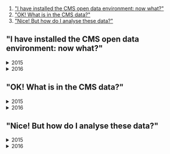 1. ["I have installed the CMS open data environment: now what?"](#vm)
2. ["OK! What is in the CMS data?"](#data)
3. ["Nice! But how do I analyse these data?"](#nice)

## <a name="env">"I have installed the CMS open data environment: now what?"</a>

<details>
<summary> 2015 </summary>
 
To analyse CMS data collected in 2015, you need <b>version 7.6.7</b> of CMSSW, supported on <b>Scientific Linux 6</b>. If you are unfamiliar with Linux, take a look at <a href="https://twiki.cern.ch/twiki/bin/view/CMSPublic/WorkBookBasicLinux">this short introduction to Linux</a>. Once you have installed the <a href="/docs/cms-guide-docker>CMS open data container</a> or the <a href="/docs/cms-virtual-machine-2015">CMS-specific CERN Virtual Machine (VM)</a>, you need to open a terminal.

If you are using the VM, always use the "CMS shell" terminal available from the "CMS Shell" icon on the desktop for all CMSSW-specific commands, such as compilation and run. In VM, execute the following command in the terminal if you haven't done so before; it ensures that you have this version of CMSSW running:

```shell
$ cmsrel CMSSW_7_6_7
```

Note that if you get a warning message about the current OS not being slc6, you are using a wrong terminal ("Outer Shell") which is CERN CentOS 7 (cc7). Open a "CMS Shell" terminal as explained above and execute the cmsrel command there.

Both in CMS open data container and in the VM, make sure that you are always in the <b>CMSSW_7_6_7/src/</b> directory (and in the "CMS Shell" terminal in VM).

In VM, the CMS analysis environment needs to be properly setup by entering the following commands in the terminal (you must do so every time you boot the VM before you can proceed):

```shell
$ cd CMSSW_7_6_7/src/
$ cmsenv # do not execute this command if you are working in the container
```
<br>
</details>


<details>
<summary> 2016 </summary>

To analyse CMS data collected in 2016, you need <b>version 10.6.30</b> of CMSSW, supported on <b>Scientific Linux 7</b>. If you are unfamiliar with Linux, take a look at <a href="https://twiki.cern.ch/twiki/bin/view/CMSPublic/WorkBookBasicLinux">this short introduction to Linux</a>. Once you have installed the <a href="/docs/cms-guide-docker">CMS open data container</a> or the <a href="/docs/cms-virtual-machine-2015">CMS-specific CERN Virtual Machine (VM)</a>, you need to open a terminal. (MIGHT NEED TO UPDATE VM)

If you are using the VM, always use the "CMS shell" terminal available from the "CMS Shell" icon on the desktop for all CMSSW-specific commands, such as compilation and run. In VM, execute the following command in the terminal if you haven't done so before; it ensures that you have this version of CMSSW running:

```shell
$ cmsrel CMSSW_10_6_30
```

Note that if you get a warning message about the current OS not being slc7, you are using a wrong terminal ("Outer Shell") which is CERN CentOS 7 (cc7) (HOW TO EDIT THIS?). Open a "CMS Shell" terminal as explained above and execute the cmsrel command there.

Both in CMS open data container and in the VM, make sure that you are always in the <b>CMSSW_10_6_30/src/</b> directory (and in the "CMS Shell" terminal in VM).

In VM, the CMS analysis environment needs to be properly setup by entering the following commands in the terminal (you must do so every time you boot the VM before you can proceed):

```shell
$ cd CMSSW_10_6_30/src/
$ cmsenv # do not execute this command if you are working in the container
```
 
<br>
</details>


## <a name="data">"OK! What is in the CMS data?"</a>

<details>
<summary> 2015 </summary>
 
The primary data provided by CMS on the CERN Open Data Portal is in a format called <a href="/docs/cms-physics-objects-2015">Analysis Object Data</a> or AOD for short, and from 2015 onwards, in a slimmer format called MINIAOD. These AOD files are prepared by piecing raw data collected by various sub-detectors of CMS and contain all the information that is needed for analysis. The files cannot be opened and understood as simple data tables but require specific sofware in order to be read.

So, let's see what a MINIAOD file looks like.

Make sure that you are in the <b>CMSSW_7_6_7/src/</b> folder, and, in VM, you have executed the `cmsenv` command in your terminal to launch the CMS analysis environment.

You can select a file from a dataset (a listing is available for each dataset record) and print out it contents with:

```shell
$ edmDumpEventContent root://eospublic.cern.ch//eos/opendata/cms/Run2015D/DoubleEG/MINIAOD/08Jun2016-v1/10000/00387F48-342F-E611-AB5D-0CC47A4D76AC.root
```

The ouput is a list of different objects that the file contains, such as

```shell
Type                                  Module                      Label             Process
----------------------------------------------------------------------------------------------
edm::TriggerResults                   "TriggerResults"            ""                "HLT"
[...]
vector<pat::Electron>                 "slimmedElectrons"          ""                "RECO"
[...]
```

Documentation of these objects is available in <a href="https://twiki.cern.ch/twiki/bin/view/CMSPublic/WorkBookMiniAOD2015#High_level_physics_objects">the CMS WorkBook 2015 MiniAOD page</a>. The objects are implemented as C++ classes in the CMS software package CMSSW, and detailed reference documentation of all classes is available in <a href="https://cmsdoxygen.web.cern.ch/cmsdoxygen/CMSSW_7_6_7/doc/html/annotated.html">the class list of the CMSSW reference manual</a>. To see the properties of electrons, you would navigate to "pat" and find the entry for "Electron". The <a href="https://cmsdoxygen.web.cern.ch/cmsdoxygen/CMSSW_7_6_7/doc/html/d2/d1f/classpat_1_1Electron.html">pat::Electron Class Reference</a> lists all member functions through which the different properties of reconstructed electron can be accessed. Note that many of the basic propertied are "inherited" from the parent classes, and are listed separately under "Public Member Functions inherited from ... ".

These objects can be accessed in a software module which can be built with a helper script available in the CMS open data environment. If you are using the VM, this helper scripts does not work out of the box, so skip this part and go directly to <a href="#nice">the next section</a>. If you are using the CMS open data container, you can do the following:

```shell
$ mkdir Test
$ cd Test
$ mkedanlzr MiniAnalyzer
$ cd MiniAnalyzer
```

This will create several template files in the new MiniAnalyzer directory. For more information, have a look in <a href="https://cms-opendata-guide.web.cern.ch/cmssw/cmsswanalyzers/">the CMS open data guide</a>.

To access the physics object properties, add <code><use name="DataFormats/PatCandidates"/></code> in <code>plugins/BuildFile.xml</code>. Compile the code with:

```shell
$ scram b
```

To run over the example file, change the input file name `file:myfile.root` in `python/ConfFile_cfg.py` to <code>root://eospublic.cern.ch//eos/opendata/cms/Run2015D/DoubleEG/MINIAOD/08Jun2016-v1/10000/00387F48-342F-E611-AB5D-0CC47A4D76AC.root</code>. Change the number of events from `-1` (runs over all events in the file) to `10` for testing. You can run this "empty" analyzer to see that the data are accessed properly:

```shell
$ cmsRun python/ConfFile_cfg.py
09-Dec-2021 12:00:35 CET  Initiating request to open file root://eospublic.cern.ch//eos/opendata/cms/Run2015D/DoubleEG/MINIAOD/08Jun2016-v1/10000/00387F48-342F-E611-AB5D-0CC47A4D76AC.root
211209 12:00:35 722 secgsi_InitProxy: cannot access private key file: /home/cmsusr/.globus/userkey.pem
%MSG-w XrdAdaptor:  file_open 09-Dec-2021 12:00:37 CET pre-events
Data is served from cern.ch instead of original site eospublic
%MSG
09-Dec-2021 12:00:38 CET  Successfully opened file root://eospublic.cern.ch//eos/opendata/cms/Run2015D/DoubleEG/MINIAOD/08Jun2016-v1/10000/00387F48-342F-E611-AB5D-0CC47A4D76AC.root
Begin processing the 1st record. Run 258434, Event 269235992, LumiSection 165 at 09-Dec-2021 12:01:10.140 CET
Begin processing the 2nd record. Run 258434, Event 269040066, LumiSection 165 at 09-Dec-2021 12:01:10.141 CET
Begin processing the 3rd record. Run 258434, Event 269567329, LumiSection 165 at 09-Dec-2021 12:01:10.142 CET
Begin processing the 4th record. Run 258434, Event 268674092, LumiSection 165 at 09-Dec-2021 12:01:10.143 CET
Begin processing the 5th record. Run 258434, Event 269416541, LumiSection 165 at 09-Dec-2021 12:01:10.143 CET
Begin processing the 6th record. Run 258434, Event 269251857, LumiSection 165 at 09-Dec-2021 12:01:10.143 CET
Begin processing the 7th record. Run 258434, Event 268739237, LumiSection 165 at 09-Dec-2021 12:01:10.144 CET
Begin processing the 8th record. Run 258434, Event 269456225, LumiSection 165 at 09-Dec-2021 12:01:10.144 CET
Begin processing the 9th record. Run 258434, Event 269845067, LumiSection 165 at 09-Dec-2021 12:01:10.144 CET
Begin processing the 10th record. Run 258434, Event 268437313, LumiSection 165 at 09-Dec-2021 12:01:10.145 CET
09-Dec-2021 12:01:10 CET  Closed file root://eospublic.cern.ch//eos/opendata/cms/Run2015D/DoubleEG/MINIAOD/08Jun2016-v1/10000/00387F48-342F-E611-AB5D-0CC47A4D76AC.root

=============================================

MessageLogger Summary

 type     category        sev    module        subroutine        count    total
 ---- -------------------- -- ---------------- ----------------  -----    -----
    1 XrdAdaptor           -w file_open                              1        1
    2 fileAction           -s file_close                             1        1
    3 fileAction           -s file_open                              2        2

 type    category    Examples: run/evt        run/evt          run/evt
 ---- -------------------- ---------------- ---------------- ----------------
    1 XrdAdaptor           pre-events
    2 fileAction           PostEndRun
    3 fileAction           pre-events       pre-events

Severity    # Occurrences   Total Occurrences
--------    -------------   -----------------
Warning                 1                   1
System                  3                   3
```

To access the physics object information in the code, for example that of electrons, add the following lines in `plugins/MiniAnalyzer.cc` (the lines before and after of the line to be added are also shown):

```shell
[...]
#include "FWCore/ParameterSet/interface/ParameterSet.h"
#include "DataFormats/PatCandidates/interface/Electron.h" // add this line
//
[...]
      // ----------member data ---------------------------
      edm::EDGetTokenT<pat::ElectronCollection> electronToken_; // add this line
};
[...]
MiniAnalyzer::MiniAnalyzer(const edm::ParameterSet& iConfig): // add the colon to the end of this line
    electronToken_(consumes<pat::ElectronCollection>(iConfig.getParameter<edm::InputTag>("electrons"))) // add this line
{
[...]
using namespace edm;
   edm::Handle<pat::ElectronCollection> electrons; // add from this line
    iEvent.getByToken(electronToken_, electrons);
    for (const pat::Electron &el : *electrons) {
        if (el.pt() < 5) continue;
        printf("electron with pt %4.1f, eta %+5.3f, cluster eta %+5.3f, pass conversion veto %d\n",
                    el.pt(), el.eta(), el.superCluster()->eta(), el.passConversionVeto());
    }                                              // to this line

#ifdef THIS_IS_AN_EVENT_EXAMPLE
[...]
```

Replace the `process.demo` definition in `python/ConfFile_cfg.py` with the following:

```shell
process.demo = cms.EDAnalyzer("MiniAnalyzer",
    electrons = cms.InputTag("slimmedElectrons")
)
```
Compile and run again with:

```shell
$ scram b
$ cmsRun python/ConfFile_cfg.py
```

and the output gives information on the electrons in these events:

```shell
Begin processing the 1st record. Run 258434, Event 269235992, LumiSection 165 at 09-Dec-2021 12:11:17.653 CET
electron with pt 94.4, eta -1.959, cluster eta -1.969, pass conversion veto 1
Begin processing the 2nd record. Run 258434, Event 269040066, LumiSection 165 at 09-Dec-2021 12:11:17.748 CET
electron with pt 19.3, eta -0.215, cluster eta -0.236, pass conversion veto 1
electron with pt 18.1, eta -2.271, cluster eta -2.296, pass conversion veto 1
Begin processing the 3rd record. Run 258434, Event 269567329, LumiSection 165 at 09-Dec-2021 12:11:17.749 CET
electron with pt 47.2, eta +0.530, cluster eta +0.548, pass conversion veto 1
electron with pt 42.6, eta +0.362, cluster eta +0.377, pass conversion veto 1
Begin processing the 4th record. Run 258434, Event 268674092, LumiSection 165 at 09-Dec-2021 12:11:17.750 CET
electron with pt 23.3, eta +2.008, cluster eta +2.045, pass conversion veto 0
Begin processing the 5th record. Run 258434, Event 269416541, LumiSection 165 at 09-Dec-2021 12:11:17.751 CET
electron with pt 17.7, eta +2.101, cluster eta +2.081, pass conversion veto 1
Begin processing the 6th record. Run 258434, Event 269251857, LumiSection 165 at 09-Dec-2021 12:11:17.751 CET
Begin processing the 7th record. Run 258434, Event 268739237, LumiSection 165 at 09-Dec-2021 12:11:17.751 CET
Begin processing the 8th record. Run 258434, Event 269456225, LumiSection 165 at 09-Dec-2021 12:11:17.752 CET
electron with pt 23.2, eta +0.491, cluster eta +0.483, pass conversion veto 1
Begin processing the 9th record. Run 258434, Event 269845067, LumiSection 165 at 09-Dec-2021 12:11:17.752 CET
electron with pt 23.0, eta -2.378, cluster eta -2.395, pass conversion veto 1
Begin processing the 10th record. Run 258434, Event 268437313, LumiSection 165 at 09-Dec-2021 12:11:17.752 CET
```

<br>
</details>


<details>
<summary> 2016 </summary>

The primary data provided by CMS on the CERN Open Data Portal is in a format called "[Analysis Object Data](/docs/cms-physics-objects-2016)" or AOD for short, and from 2016 onwards, in a slimmer format called MINIAOD. These AOD files are prepared by piecing raw data collected by various sub-detectors of CMS and contain all the information that is needed for analysis. The files cannot be opened and understood as simple data tables but require specific sofware in order to be read.

So, let's see what a MINIAOD file looks like.

Make sure that you are in the <b>CMSSW_10_6_30/src/</b> folder, and, in VM, you have executed the `cmsenv` command in your terminal to launch the CMS analysis environment.

You can select a file from a dataset (a listing is available for each dataset record) and print out it contents with:

(Now using the 2015 data as a place holder. Will update it to 2016 data, once they are released.)

```shell
$ edmDumpEventContent root://eospublic.cern.ch//eos/opendata/cms/Run2015D/DoubleEG/MINIAOD/08Jun2016-v1/10000/00387F48-342F-E611-AB5D-0CC47A4D76AC.root
```

The ouput is a list of different objects that the file contains, such as

```shell
Type                                  Module                      Label             Process
----------------------------------------------------------------------------------------------
edm::TriggerResults                   "TriggerResults"            ""                "HLT"
[...]
vector<pat::Electron>                 "slimmedElectrons"          ""                "RECO"
[...]
```

Documentation of these objects is available in [the CMS WorkBook 2016 MiniAOD page](https://twiki.cern.ch/twiki/bin/view/CMSPublic/WorkBookMiniAOD2016#High_level_physics_objects). The objects are implemented as C++ classes in the CMS software package CMSSW, and detailed reference documentation of all classes is available in [the class list of the CMSSW reference manual](https://cmsdoxygen.web.cern.ch/cmsdoxygen/CMSSW_10_6_30/doc/html/annotated.html). To see the properties of electrons, you would navigate to "pat" and find the entry for "Electron". The [pat::Electron Class Reference](https://cmsdoxygen.web.cern.ch/cmsdoxygen/CMSSW_10_6_30/doc/html/d2/d1f/classpat_1_1Electron.html) lists all member functions through which the different properties of reconstructed electron can be accessed. Note that many of the basic propertied are "inherited" from the parent classes, and are listed separately under "Public Member Functions inherited from ... ".

These objects can be accessed in a software module which can be built with a helper script available in the CMS open data environment. If you are using the VM, this helper scripts does not work out of the box, so skip this part and go directly to [the next section](#nice). If you are using the CMS open data container, you can do the following:

```shell
$ mkdir Test
$ cd Test
$ mkedanlzr MiniAnalyzer
$ cd MiniAnalyzer
```

This will create several template files in the new MiniAnalyzer directory. For more information, have a look in [the CMS open data guide](https://cms-opendata-guide.web.cern.ch/cmssw/cmsswanalyzers/).

To access the physics object properties, add `<use name="DataFormats/PatCandidates"/>` in `plugins/BuildFile.xml`. Compile the code with:

```shell
$ scram b
```

To run over the example file, change the input file name `file:myfile.root` in `python/ConfFile_cfg.py` to `root://eospublic.cern.ch//eos/opendata/cms/Run2015D/DoubleEG/MINIAOD/08Jun2016-v1/10000/00387F48-342F-E611-AB5D-0CC47A4D76AC.root` (UPDATE FILE PATH). Change the number of events from `-1` (runs over all events in the file) to `10` for testing. You can run this "empty" analyzer to see that the data are accessed properly:

(PASTE NEW OUTPUTS)
```shell
$ cmsRun python/ConfFile_cfg.py
09-Dec-2021 12:00:35 CET  Initiating request to open file root://eospublic.cern.ch//eos/opendata/cms/Run2015D/DoubleEG/MINIAOD/08Jun2016-v1/10000/00387F48-342F-E611-AB5D-0CC47A4D76AC.root
211209 12:00:35 722 secgsi_InitProxy: cannot access private key file: /home/cmsusr/.globus/userkey.pem
%MSG-w XrdAdaptor:  file_open 09-Dec-2021 12:00:37 CET pre-events
Data is served from cern.ch instead of original site eospublic
%MSG
09-Dec-2021 12:00:38 CET  Successfully opened file root://eospublic.cern.ch//eos/opendata/cms/Run2015D/DoubleEG/MINIAOD/08Jun2016-v1/10000/00387F48-342F-E611-AB5D-0CC47A4D76AC.root
Begin processing the 1st record. Run 258434, Event 269235992, LumiSection 165 at 09-Dec-2021 12:01:10.140 CET
Begin processing the 2nd record. Run 258434, Event 269040066, LumiSection 165 at 09-Dec-2021 12:01:10.141 CET
Begin processing the 3rd record. Run 258434, Event 269567329, LumiSection 165 at 09-Dec-2021 12:01:10.142 CET
Begin processing the 4th record. Run 258434, Event 268674092, LumiSection 165 at 09-Dec-2021 12:01:10.143 CET
Begin processing the 5th record. Run 258434, Event 269416541, LumiSection 165 at 09-Dec-2021 12:01:10.143 CET
Begin processing the 6th record. Run 258434, Event 269251857, LumiSection 165 at 09-Dec-2021 12:01:10.143 CET
Begin processing the 7th record. Run 258434, Event 268739237, LumiSection 165 at 09-Dec-2021 12:01:10.144 CET
Begin processing the 8th record. Run 258434, Event 269456225, LumiSection 165 at 09-Dec-2021 12:01:10.144 CET
Begin processing the 9th record. Run 258434, Event 269845067, LumiSection 165 at 09-Dec-2021 12:01:10.144 CET
Begin processing the 10th record. Run 258434, Event 268437313, LumiSection 165 at 09-Dec-2021 12:01:10.145 CET
09-Dec-2021 12:01:10 CET  Closed file root://eospublic.cern.ch//eos/opendata/cms/Run2015D/DoubleEG/MINIAOD/08Jun2016-v1/10000/00387F48-342F-E611-AB5D-0CC47A4D76AC.root

=============================================

MessageLogger Summary

 type     category        sev    module        subroutine        count    total
 ---- -------------------- -- ---------------- ----------------  -----    -----
    1 XrdAdaptor           -w file_open                              1        1
    2 fileAction           -s file_close                             1        1
    3 fileAction           -s file_open                              2        2

 type    category    Examples: run/evt        run/evt          run/evt
 ---- -------------------- ---------------- ---------------- ----------------
    1 XrdAdaptor           pre-events
    2 fileAction           PostEndRun
    3 fileAction           pre-events       pre-events

Severity    # Occurrences   Total Occurrences
--------    -------------   -----------------
Warning                 1                   1
System                  3                   3
```

To access the physics object information in the code, for example that of electrons, add the following lines in `plugins/MiniAnalyzer.cc` (the lines before and after of the line to be added are also shown):

```shell
[...]
#include "FWCore/ParameterSet/interface/ParameterSet.h"
#include "DataFormats/PatCandidates/interface/Electron.h" // add this line
//
[...]
      // ----------member data ---------------------------
      edm::EDGetTokenT<pat::ElectronCollection> electronToken_; // add this line
};
[...]
MiniAnalyzer::MiniAnalyzer(const edm::ParameterSet& iConfig): // add the colon to the end of this line
    electronToken_(consumes<pat::ElectronCollection>(iConfig.getParameter<edm::InputTag>("electrons"))) // add this line
{
[...]
using namespace edm;
   edm::Handle<pat::ElectronCollection> electrons; // add from this line
    iEvent.getByToken(electronToken_, electrons);
    for (const pat::Electron &el : *electrons) {
        if (el.pt() < 5) continue;
        printf("electron with pt %4.1f, eta %+5.3f, cluster eta %+5.3f, pass conversion veto %d\n",
                    el.pt(), el.eta(), el.superCluster()->eta(), el.passConversionVeto());
    }                                              // to this line

#ifdef THIS_IS_AN_EVENT_EXAMPLE
[...]
```

Replace the `process.demo` definition in `python/ConfFile_cfg.py` with the following:

```shell
process.demo = cms.EDAnalyzer("MiniAnalyzer",
    electrons = cms.InputTag("slimmedElectrons")
)
```
Compile and run again with:

```shell
$ scram b
$ cmsRun python/ConfFile_cfg.py
```

and the output gives information on the electrons in these events:

(PASTE NEW OUTPUTS)

```shell
Begin processing the 1st record. Run 258434, Event 269235992, LumiSection 165 at 09-Dec-2021 12:11:17.653 CET
electron with pt 94.4, eta -1.959, cluster eta -1.969, pass conversion veto 1
Begin processing the 2nd record. Run 258434, Event 269040066, LumiSection 165 at 09-Dec-2021 12:11:17.748 CET
electron with pt 19.3, eta -0.215, cluster eta -0.236, pass conversion veto 1
electron with pt 18.1, eta -2.271, cluster eta -2.296, pass conversion veto 1
Begin processing the 3rd record. Run 258434, Event 269567329, LumiSection 165 at 09-Dec-2021 12:11:17.749 CET
electron with pt 47.2, eta +0.530, cluster eta +0.548, pass conversion veto 1
electron with pt 42.6, eta +0.362, cluster eta +0.377, pass conversion veto 1
Begin processing the 4th record. Run 258434, Event 268674092, LumiSection 165 at 09-Dec-2021 12:11:17.750 CET
electron with pt 23.3, eta +2.008, cluster eta +2.045, pass conversion veto 0
Begin processing the 5th record. Run 258434, Event 269416541, LumiSection 165 at 09-Dec-2021 12:11:17.751 CET
electron with pt 17.7, eta +2.101, cluster eta +2.081, pass conversion veto 1
Begin processing the 6th record. Run 258434, Event 269251857, LumiSection 165 at 09-Dec-2021 12:11:17.751 CET
Begin processing the 7th record. Run 258434, Event 268739237, LumiSection 165 at 09-Dec-2021 12:11:17.751 CET
Begin processing the 8th record. Run 258434, Event 269456225, LumiSection 165 at 09-Dec-2021 12:11:17.752 CET
electron with pt 23.2, eta +0.491, cluster eta +0.483, pass conversion veto 1
Begin processing the 9th record. Run 258434, Event 269845067, LumiSection 165 at 09-Dec-2021 12:11:17.752 CET
electron with pt 23.0, eta -2.378, cluster eta -2.395, pass conversion veto 1
Begin processing the 10th record. Run 258434, Event 268437313, LumiSection 165 at 09-Dec-2021 12:11:17.752 CET
```

<br>
</details>


## <a name="nice">"Nice! But how do I analyse these data?"</a>

<details>
<summary> 2015 </summary>
 
We start off with a quick introduction to <b>[ROOT](http://root.cern.ch)</b>. ROOT is the framework used by several particle-physics experiments to work with the collected data. For a quick start on how to write the most common objects and their properties in a root file, use "Physics Object Extractor Tool (POET)" available in [this repository](https://github.com/cms-opendata-analyses/PhysObjectExtractorTool/tree/2015MiniAOD). You can use ROOT to inspect reconstructed particles and the distributions of their properties.

Start by getting the code and compiling it. Make sure that you are back in the the <b>CMSSW_7_6_7/src/</b> folder. If you are using the VM, do the next two commands in the "Outer shell" terminal. In the container, keep using the normal container shell.

```shell
$ cd ~/CMSSW_7_6_7/src
$ git clone https://github.com/cms-opendata-analyses/PhysObjectExtractorTool.git
```

If you are using the VM, change now back to the "CMS shell" terminal. Get the 2015 MiniAOD "branch" of the repository and compile the code with:

```
$ cd ~/CMSSW_7_6_7/src
$ cd PhysObjectExtractorTool
$ git checkout 2015MiniAOD
$ scram b
```

Then produce a root file with selected objects by executing:

```shell
$ cd PhysObjectExtractor
$ cmsRun python/poet_cfg.py
```

The configuration file sets it to run over 1000 events in a simulated dataset.

If you are using the CMS open data container with the VNC application installed (see the [container guide page](/docs/cms-guide-docker)), open the graphical user interface in the container by typing

```shell
$ start_vnc
```

and then start the graphics window on your browser with the link provided and using the password `cms.cern`.

You can now open the POET output file in ROOT:

```shell
$ root myoutput.root
```

You will see the ROOT logo appear on screen. You can now open the ROOT GUI by entering:

```shell
TBrowser t
```

and you will see the ROOT browser window:<br>

<img src="/static/docs/cms-getting-started-miniaod-2015-2016/getting_started_with_cms_2015_data_1.png" width="70%"><br>

Now, let us take a closer look at some collections of physics objects.

On the left window of ROOT, double-click on the file name (`myoutput.root`). You should see a list of names, each corresponding to a collection of reconstructed data.

Let us take a peek, for example, at the electrons, which are found in `myelectrons`. Look in there by double-clicking on that line and then double-clicking on `Events`. Here, you can have a look at various properties of this collection, such as the transverse momentum of the electrons: `electron_pt`. Double-click on it to draw the distribution.<br>

<img src="/static/docs/cms-getting-started-miniaod-2015-2016/getting_started_with_cms_2015_data_2.png" width="70%"><br>

You can exit the ROOT browser through the GUI by clicking on `Browser` on the menu and then clicking on `Quit Root` or by entering `.q` in the terminal.

<b>NOTE</b>: To analyse the full event content, the analysis job may need access to the "condition data", such as event selection information. You can see how connections to the condition database are established in [the guide to the CMS condition database](/docs/cms-guide-for-condition-database) and in [the CMS Open data guide](https://cms-opendata-guide.web.cern.ch/). For simpler analyses, in which only physics objects needing no further data are used, you do not need to connect to the condition database.

Note also that in your analysis of collision data, you would need to filter only the validated events by downloading [the validated data definition file](/record/14210) and adding these lines the job configuration:

```python
import FWCore.ParameterSet.Config as cms
import FWCore.PythonUtilities.LumiList as LumiList
myLumis = LumiList.LumiList(filename='Cert_13TeV_16Dec2015ReReco_Collisions15_25ns_JSON_v2.txt').getCMSSWString().split(',')
```

Add the following statements after the `process.source` input file definition:

```python
process.source.lumisToProcess = cms.untracked.VLuminosityBlockRange()
process.source.lumisToProcess.extend(myLumis)
```

This selection must always be applied to any analysis on CMS open data, and to do so you must have the validation file downloaded to your local area.

That's it! Hope you enjoyed this exercise. Feel free to play around with the rest of the data and write your own analyzers and analysis code. Learn more in <a href="https://cms-opendata-guide.web.cern.ch/">the CMS Open data guide</a>.

<br>
</details>

<details>
<summary> 2016 </summary>

POET is not available for the 2016 MiniAOD data. It is more recommended to work with the NanoAOD format of the 2016 data, which is going to be released soon. NanoAOD data is derived from MiniAOD. Instead of holding C++ classes, it holds tuples that can be directly read or analyzed using ROOT or other ROOT-compatible software. If you would like to analyze the 2016 data in the MiniAOD format, you may refer to the section on EDAnalyzer. You may use it to filter validated runs and apply selection cuts. POET is just a collection of these EDAnalyzers.

<br>
</details>
